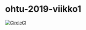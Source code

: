 # ohtu-2019-viikko1

[![CircleCI](https://circleci.com/gh/essitepp/ohtu-2019-viikko1.svg?style=svg)](https://circleci.com/gh/essitepp/ohtu-2019-viikko1)
